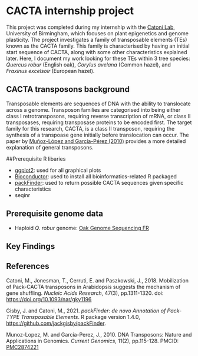 # CACTA internship project
This project was completed during my internship with the [Catoni Lab](https://catonilab.com/), University of Birmingham, which focuses on plant epigenetics and genome plasticity. The project investigates a family of transposable elements (TEs) known as the CACTA family. This family is characterised by having an initial start sequence of CACTA, along with some other characteristics explained later. Here, I document my work looking for these TEs within 3 tree species: *Quercus robur* (English oak), *Corylus avelana* (Common hazel), and *Fraxinus excelsoir* (European hazel).

## CACTA transposons background
Transposable elements are sequences of DNA with the ability to translocate across a genome. Transposon families are categorised into being either class I retrotransposons, requiring reverse transcription of mRNA, or class II transposases, requiring transposase proteins to be encoded first. The target family for this research, CACTA, is a class II transposon, requiring the synthesis of a transpoase gene initially before translocation can occur. The paper by [Muñoz-López and García-Pérez (2010)][PMC2874221] provides a more detailed explanation of general transposons.

##Prerequisite R libaries
* [ggplot2](https://ggplot2.tidyverse.org/): used for all graphical plots
* [Bioconductor](https://www.bioconductor.org): used to install all bioinformatics-related R packaged
* [packFinder](http://www.bioconductor.org/packages/release/bioc/html/packFinder.html): used to return possible CACTA sequences given specific characteristics
* seqinr

## Prerequisite genome data
* Haploid *Q. robur* genome: [Oak Genome Sequencing FR](https://www.oakgenome.fr/?page_id=587)


## Key Findings




## References
Catoni, M., Jonesman, T., Cerruti, E. and Paszkowski, J., 2018. Mobilization of Pack-CACTA transposons in Arabidopsis suggests the mechanism of gene shuffling. *Nucleic Acids Research*, 47(3), pp.1311-1320. doi: <https://doi.org/10.1093/nar/gky1196>

Gisby, J. and Catoni, M., 2021. *packFinder: de novo Annotation of Pack-TYPE Transposable Elements*. R package version 1.4.0, <https://github.com/jackgisby/packFinder>.

Munoz-Lopez, M. and Garcia-Perez, J., 2010. DNA Transposons: Nature and Applications in Genomics. *Current Genomics*, 11(2), pp.115-128. PMCID: [PMC2874221]

[PMC2874221]: https://www.ncbi.nlm.nih.gov/pmc/articles/PMC2874221/






